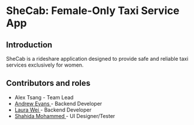 # SheCab: Female-Only Taxi Service App

## Introduction
SheCab is a rideshare application designed to provide safe and reliable taxi services exclusively for women.

## Contributors and roles
-  Alex Tsang - Team Lead
- [Andrew Evans ](https://github.com/andrewevnas) - Backend Developer
- [Laura Wei ](https://github.com/Lauraawei) - Backend Developer
- [Shahida Mohammed ](https://github.com/c21333116)  - UI Designer/Tester


